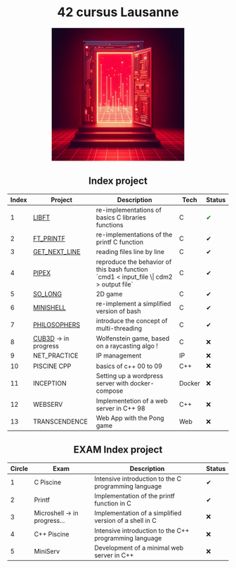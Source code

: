 <!-- ===== Title ===== -->
<div align="center">
  <h1>42 cursus Lausanne</h1>
</div>
<!-- ===== Title end ===== -->





<!-- ===== Cover picture ===== -->
<p align="center">
 <img src="git_utils/OIG3.CWKD1.png" alt="logo" style="width: 60%">
</p>
<!-- ===== Cover picture end ===== -->


<!-- ===== index title ===== -->
<div align="center">
  <h2>Index project </h2>
</div>
<!-- ===== index title end ===== -->



<!-- ===== Index ===== -->
<div align="center">
  <table>
    <thead>
      <tr>
        <th>Index</th>
        <th>Project</th>
        <th>Description</th>
        <th>Tech</th>
        <th>Status</th>
      </tr>
    </thead>
    <tbody>
      <tr>
        <td>1</td>
        <td><a href="https://github.com/Gl1tsh/Libft">LIBFT</a></td>
        <td>re-implementations of basics C libraries functions</td>
        <td>C</td>
        <td style="color: green;">✔</td>
      </tr>
      <tr>
        <td>2</td>
        <td><a href="https://github.com/Gl1tsh/ft_printf">FT_PRINTF</a></td>
        <td>re-implementations of the printf C function</td>
        <td>C</td>
        <td>✔</td>
      </tr>
      <tr>
        <td>3</td>
        <td><a href="https://github.com/Gl1tsh/Get_Next_Line">GET_NEXT_LINE</a></td>
        <td>reading files line by line</td>
        <td>C</td>
        <td>✔</td>
      </tr>
      <tr>
        <td>4</td>
        <td><a href="https://github.com/Gl1tsh/pipex">PIPEX</a></td>
        <td>reproduce the behavior of this bash function <br/>`cmd1 < input_file \| cdm2 > output file`</td>
        <td>C</td>
        <td>✔</td>
      </tr>
      <tr>
        <td>5</td>
        <td><a href="https://github.com/Gl1tsh/so_long_memory">SO_LONG</a></td>
        <td>2D game</td>
        <td>C</td>
        <td>✔</td>
      </tr>
      <tr>
        <td>6</td>
        <td><a href="https://github.com/Gl1tsh/my_minishell">MINISHELL</a></td>
        <td>re-implement a simplified version of bash</td>
        <td>C</td>
        <td>✔</td>
      </tr>
      <tr>
        <td>7</td>
        <td><a href="https://github.com/Gl1tsh/philosophers">PHILOSOPHERS</a></td>
        <td>introduce the concept of multi-threading</td>
        <td>C</td>
        <td>✔</td>
      </tr>
      <tr>
        <td>8</td>
        <td><a href="https://github.com/Gl1tsh/cube3D">CUB3D</a> -> in progress</td>
        <td>Wolfenstein game, based on a raycasting algo !</td>
        <td>C</td>
        <td>❌</td>
      </tr>
      <tr>
        <td>9</td>
        <td>NET_PRACTICE</td>
        <td>IP management</td>
        <td>IP</td>
        <td>❌</td>
      </tr>
      <tr>
        <td>10</td>
        <td>PISCINE CPP</td>
        <td>basics of c++ 00 to 09</td>
        <td>C++</td>
        <td>❌</td>
      </tr>
      <tr>
        <td>11</td>
        <td>INCEPTION</td>
        <td>Setting up a wordpress server with docker-compose</td>
        <td>Docker</td>
        <td>❌</td>
      </tr>
      <tr>
        <td>12</td>
        <td>WEBSERV</td>
        <td>Implementetion of a web server in C++ 98</td>
        <td>C++</td>
        <td>❌</td>
      </tr>
      <tr>
        <td>13</td>
        <td>TRANSCENDENCE</td>
        <td>Web App with the Pong game</td>
        <td>Web</td>
        <td>❌</td>
      </tr>
    </tbody>
  </table>
</div>

<!-- ===== Index end ===== -->



<!-- ===== EXAM index title ===== -->
<div align="center">
  <h2>EXAM Index project </h2>
</div>
<!-- ===== EXAM index title end ===== -->


<!-- ===== EXAM Index ===== -->
<div align="center">
  <table>
    <thead>
      <tr>
        <th>Circle</th>
        <th>Exam</th>
        <th>Description</th>
        <th>Status</th>
      </tr>
    </thead>
    <tbody>
      <tr>
        <td>1</td>
        <td>C Piscine</td>
        <td>Intensive introduction to the C programming language</td>
        <td>✔</td>
      </tr>
      <tr>
        <td>2</td>
        <td>Printf</td>
        <td>Implementation of the printf function in C</td>
        <td>✔</td>
      </tr>
      <tr>
        <td>3</td>
        <td>Microshell -> in progress...</td>
        <td>Implementation of a simplified version of a shell in C</td>
        <td>❌</td>
      </tr>
      <tr>
        <td>4</td>
        <td>C++ Piscine</td>
        <td>Intensive introduction to the C++ programming language</td>
        <td>❌</td>
      </tr>
      <tr>
        <td>5</td>
        <td>MiniServ</td>
        <td>Development of a minimal web server in C++</td>
        <td>❌</td>
      </tr>
    </tbody>
  </table>
</div>
<!-- ===== EXAM Index end ===== -->
